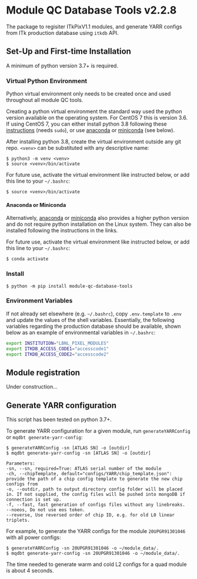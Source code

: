 # Module QC Database Tools v2.2.8

The package to regisiter ITkPixV1.1 modules, and generate YARR configs from ITk
production database using `itkdb` API.

## Set-Up and First-time Installation

A minimum of python version 3.7+ is required.

### Virtual Python Environment

Python virtual environment only needs to be created once and used throughout all
module QC tools.

Creating a python virtual environment the standard way used the python version
available on the operating system. For CentOS 7 this is version 3.6. If using
CentOS 7, you can either install python 3.8 following these
[instructions](https://tecadmin.net/install-python-3-8-centos/) (needs `sudo`),
or use [anaconda](https://docs.anaconda.com/anaconda/install/index.html) or
[miniconda](https://docs.conda.io/en/latest/miniconda.html) (see below).

After installing python 3.8, create the virtual environment outside any git
repo. `<venv>` can be substituted with any descriptive name:

```
$ python3 -m venv <venv>
$ source <venv>/bin/activate
```

For future use, activate the virtual environment like instructed below, or add
this line to your `~/.bashrc`:

```
$ source <venv>/bin/activate
```

#### Anaconda or Miniconda

Alternatively, [anaconda](https://docs.anaconda.com/anaconda/install/index.html)
or [miniconda](https://docs.conda.io/en/latest/miniconda.html) also provides a
higher python version and do not require python installation on the Linux
system. They can also be installed following the instructions in the links.

For future use, activate the virtual environment like instructed below, or add
this line to your `~/.bashrc`:

```
$ conda activate
```

### Install

```
$ python -m pip install module-qc-database-tools
```

### Environment Variables

If not already set elsewhere (e.g. `~/.bashrc`), copy `.env.template` to `.env`
and update the values of the shell variables. Essentially, the following
variables regarding the production database should be available, shown below as
an example of environmental variables in `~/.bashrc`:

```bash
export INSTITUTION="LBNL_PIXEL_MODULES"
export ITKDB_ACCESS_CODE1="accesscode1"
export ITKDB_ACCESS_CODE2="accesscode2"
```

## Module registration

Under construction...

## Generate YARR configuration

This script has been tested on python 3.7+.

To generate YARR configuration for a given module, run `generateYARRConfig` or
`mqdbt generate-yarr-config`:

```
$ generateYARRConfig -sn [ATLAS SN] -o [outdir]
$ mqdbt generate-yarr-config -sn [ATLAS SN] -o [outdir]

Parameters:
-sn, --sn, required=True: ATLAS serial number of the module
-ch, --chipTemplate, default="configs/YARR/chip_template.json": provide the path of a chip config template to generate the new chip configs from
-o, --outdir, path to output directory config folder will be placed in. If not supplied, the config files will be pushed into mongoDB if connection is set up.
-f, --fast, fast generation of configs files without any linebreaks.
--noeos, Do not use eos token.
--reverse, Use reversed order of chip ID, e.g. for old L0 linear triplets.
```

For example, to generate the YARR configs for the module `20UPGR91301046` with
all power configs:

```
$ generateYARRConfig -sn 20UPGR91301046 -o ~/module_data/.
$ mqdbt generate-yarr-config -sn 20UPGR91301046 -o ~/module_data/.
```

The time needed to generate warm and cold L2 configs for a quad module is about
4 seconds.

